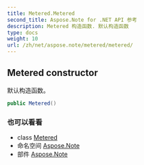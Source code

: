 ```yaml
---
title: Metered.Metered
second_title: Aspose.Note for .NET API 参考
description: Metered 构造函数. 默认构造函数
type: docs
weight: 10
url: /zh/net/aspose.note/metered/metered/
---
```

## Metered constructor

默认构造函数。

```csharp
public Metered()
```

### 也可以看看

* class [Metered](../)
* 命名空间 [Aspose.Note](../../metered/)
* 部件 [Aspose.Note](../../../)



